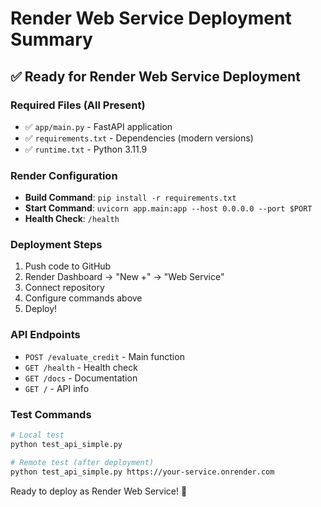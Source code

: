 # Render Web Service Deployment Summary

## ✅ Ready for Render Web Service Deployment

### Required Files (All Present)
- ✅ `app/main.py` - FastAPI application
- ✅ `requirements.txt` - Dependencies (modern versions)
- ✅ `runtime.txt` - Python 3.11.9

### Render Configuration
- **Build Command**: `pip install -r requirements.txt`
- **Start Command**: `uvicorn app.main:app --host 0.0.0.0 --port $PORT`
- **Health Check**: `/health`

### Deployment Steps
1. Push code to GitHub
2. Render Dashboard → "New +" → "Web Service"
3. Connect repository
4. Configure commands above
5. Deploy!

### API Endpoints
- `POST /evaluate_credit` - Main function
- `GET /health` - Health check
- `GET /docs` - Documentation
- `GET /` - API info

### Test Commands
```bash
# Local test
python test_api_simple.py

# Remote test (after deployment)
python test_api_simple.py https://your-service.onrender.com
```

Ready to deploy as Render Web Service! 🚀
